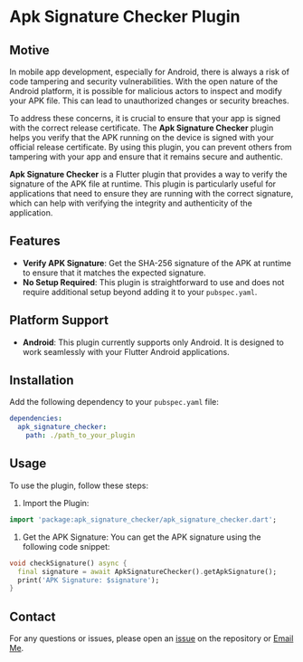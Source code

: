 # Apk Signature Checker Plugin

## Motive

In mobile app development, especially for Android, there is always a risk of code tampering and security vulnerabilities. With the open nature of the Android platform, it is possible for malicious actors to inspect and modify your APK file. This can lead to unauthorized changes or security breaches.

To address these concerns, it is crucial to ensure that your app is signed with the correct release certificate. The **Apk Signature Checker** plugin helps you verify that the APK running on the device is signed with your official release certificate. By using this plugin, you can prevent others from tampering with your app and ensure that it remains secure and authentic.

**Apk Signature Checker** is a Flutter plugin that provides a way to verify the signature of the APK file at runtime. This plugin is particularly useful for applications that need to ensure they are running with the correct signature, which can help with verifying the integrity and authenticity of the application.

## Features

- **Verify APK Signature**: Get the SHA-256 signature of the APK at runtime to ensure that it matches the expected signature.
- **No Setup Required**: This plugin is straightforward to use and does not require additional setup beyond adding it to your `pubspec.yaml`.

## Platform Support

- **Android**: This plugin currently supports only Android. It is designed to work seamlessly with your Flutter Android applications.

## Installation

Add the following dependency to your `pubspec.yaml` file:

```yaml
dependencies:
  apk_signature_checker:
    path: ./path_to_your_plugin
```

## Usage

To use the plugin, follow these steps:

1. Import the Plugin:

```dart
import 'package:apk_signature_checker/apk_signature_checker.dart';
```

1. Get the APK Signature: You can get the APK signature using the following code snippet:

```dart
void checkSignature() async {
  final signature = await ApkSignatureChecker().getApkSignature();
  print('APK Signature: $signature');
}
```

## Contact
For any questions or issues, please open an [issue](https://github.com/kami-mehar38/apk_signature_checker/issues) on the repository or [Email Me](mailto:kamranramzan098@gmail.com).